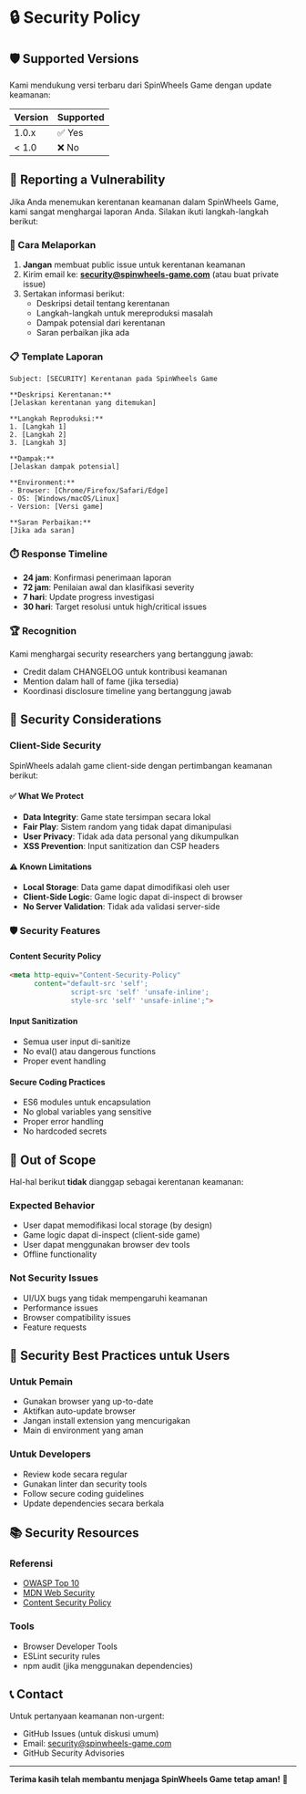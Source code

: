 # 🔒 Security Policy

## 🛡️ Supported Versions

Kami mendukung versi terbaru dari SpinWheels Game dengan update keamanan:

| Version | Supported          |
| ------- | ------------------ |
| 1.0.x   | ✅ Yes             |
| < 1.0   | ❌ No              |

## 🚨 Reporting a Vulnerability

Jika Anda menemukan kerentanan keamanan dalam SpinWheels Game, kami sangat menghargai laporan Anda. Silakan ikuti langkah-langkah berikut:

### 📧 Cara Melaporkan

1. **Jangan** membuat public issue untuk kerentanan keamanan
2. Kirim email ke: **security@spinwheels-game.com** (atau buat private issue)
3. Sertakan informasi berikut:
   - Deskripsi detail tentang kerentanan
   - Langkah-langkah untuk mereproduksi masalah
   - Dampak potensial dari kerentanan
   - Saran perbaikan jika ada

### 📋 Template Laporan

```
Subject: [SECURITY] Kerentanan pada SpinWheels Game

**Deskripsi Kerentanan:**
[Jelaskan kerentanan yang ditemukan]

**Langkah Reproduksi:**
1. [Langkah 1]
2. [Langkah 2]
3. [Langkah 3]

**Dampak:**
[Jelaskan dampak potensial]

**Environment:**
- Browser: [Chrome/Firefox/Safari/Edge]
- OS: [Windows/macOS/Linux]
- Version: [Versi game]

**Saran Perbaikan:**
[Jika ada saran]
```

### ⏱️ Response Timeline

- **24 jam**: Konfirmasi penerimaan laporan
- **72 jam**: Penilaian awal dan klasifikasi severity
- **7 hari**: Update progress investigasi
- **30 hari**: Target resolusi untuk high/critical issues

### 🏆 Recognition

Kami menghargai security researchers yang bertanggung jawab:

- Credit dalam CHANGELOG untuk kontribusi keamanan
- Mention dalam hall of fame (jika tersedia)
- Koordinasi disclosure timeline yang bertanggung jawab

## 🔐 Security Considerations

### Client-Side Security

SpinWheels adalah game client-side dengan pertimbangan keamanan berikut:

#### ✅ What We Protect
- **Data Integrity**: Game state tersimpan secara lokal
- **Fair Play**: Sistem random yang tidak dapat dimanipulasi
- **User Privacy**: Tidak ada data personal yang dikumpulkan
- **XSS Prevention**: Input sanitization dan CSP headers

#### ⚠️ Known Limitations
- **Local Storage**: Data game dapat dimodifikasi oleh user
- **Client-Side Logic**: Game logic dapat di-inspect di browser
- **No Server Validation**: Tidak ada validasi server-side

### 🛡️ Security Features

#### Content Security Policy
```html
<meta http-equiv="Content-Security-Policy" 
      content="default-src 'self'; 
               script-src 'self' 'unsafe-inline'; 
               style-src 'self' 'unsafe-inline';">
```

#### Input Sanitization
- Semua user input di-sanitize
- No eval() atau dangerous functions
- Proper event handling

#### Secure Coding Practices
- ES6 modules untuk encapsulation
- No global variables yang sensitive
- Proper error handling
- No hardcoded secrets

## 🚫 Out of Scope

Hal-hal berikut **tidak** dianggap sebagai kerentanan keamanan:

### Expected Behavior
- User dapat memodifikasi local storage (by design)
- Game logic dapat di-inspect (client-side game)
- User dapat menggunakan browser dev tools
- Offline functionality

### Not Security Issues
- UI/UX bugs yang tidak mempengaruhi keamanan
- Performance issues
- Browser compatibility issues
- Feature requests

## 🔧 Security Best Practices untuk Users

### Untuk Pemain
- Gunakan browser yang up-to-date
- Aktifkan auto-update browser
- Jangan install extension yang mencurigakan
- Main di environment yang aman

### Untuk Developers
- Review kode secara regular
- Gunakan linter dan security tools
- Follow secure coding guidelines
- Update dependencies secara berkala

## 📚 Security Resources

### Referensi
- [OWASP Top 10](https://owasp.org/www-project-top-ten/)
- [MDN Web Security](https://developer.mozilla.org/en-US/docs/Web/Security)
- [Content Security Policy](https://developer.mozilla.org/en-US/docs/Web/HTTP/CSP)

### Tools
- Browser Developer Tools
- ESLint security rules
- npm audit (jika menggunakan dependencies)

## 📞 Contact

Untuk pertanyaan keamanan non-urgent:
- GitHub Issues (untuk diskusi umum)
- Email: security@spinwheels-game.com
- GitHub Security Advisories

---

**Terima kasih telah membantu menjaga SpinWheels Game tetap aman!** 🙏 